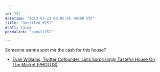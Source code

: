 ```yaml
---

id: 251
datetime: "2013-07-23 00:05:45 +0000 UTC"
title: "Untitled #251"
draft: false
permalink: "/post/251"

---
```


Someone wanna spot me the cash for this house? 

 
 * [Evan Williams, Twitter Cofounder, Lists Surprisingly Tasteful House On The Market (PHOTOS)](http://www.huffingtonpost.com/2013/07/18/evan-williams-house_n_3619804.html)


